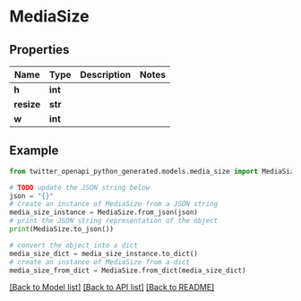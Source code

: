 # MediaSize


## Properties

Name | Type | Description | Notes
------------ | ------------- | ------------- | -------------
**h** | **int** |  | 
**resize** | **str** |  | 
**w** | **int** |  | 

## Example

```python
from twitter_openapi_python_generated.models.media_size import MediaSize

# TODO update the JSON string below
json = "{}"
# create an instance of MediaSize from a JSON string
media_size_instance = MediaSize.from_json(json)
# print the JSON string representation of the object
print(MediaSize.to_json())

# convert the object into a dict
media_size_dict = media_size_instance.to_dict()
# create an instance of MediaSize from a dict
media_size_from_dict = MediaSize.from_dict(media_size_dict)
```
[[Back to Model list]](../README.md#documentation-for-models) [[Back to API list]](../README.md#documentation-for-api-endpoints) [[Back to README]](../README.md)


